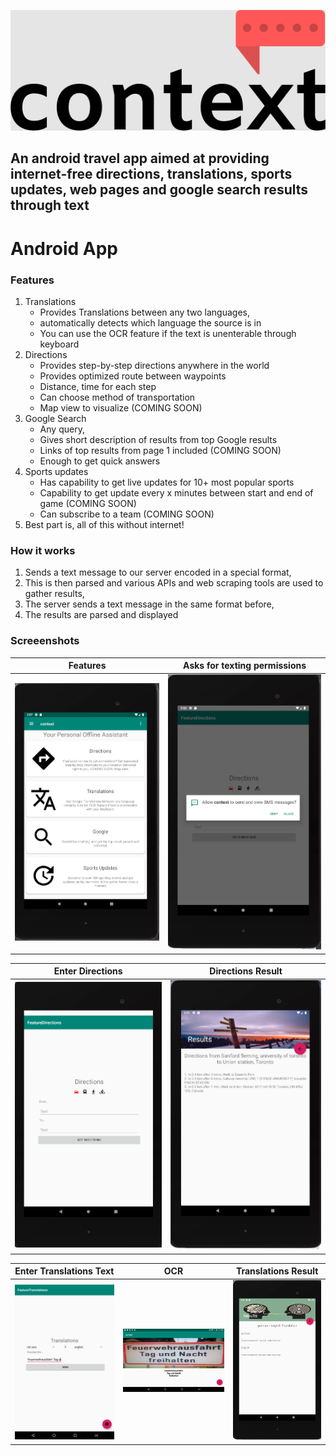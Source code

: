 ![alt text](screenshots/logo.png)

## An android travel app aimed at providing internet-free directions, translations, sports updates, web pages and google search results through text
# Android App
### Features
1. Translations 
    - Provides Translations between any two languages, 
    - automatically detects which language the source is in
    - You can use the OCR feature if the text is unenterable through keyboard
2. Directions
    - Provides step-by-step directions anywhere in the world
    - Provides optimized route between waypoints
    - Distance, time for each step
    - Can choose method of transportation
    - Map view to visualize (COMING SOON)
3. Google Search
    - Any query, 
    - Gives short description of results from top Google results
    - Links of top results from page 1 included (COMING SOON)
    - Enough to get quick answers
4. Sports updates
    - Has capability to get live updates for 10+ most popular sports
    - Capability to get update every x minutes between start and end of game (COMING SOON)
    - Can subscribe to a team (COMING SOON)
5. Best part is, all of this without internet!

### How it works
1. Sends a text message to our server encoded in a special format,
2. This is then parsed and various APIs and web scraping tools are used to gather results,
3. The server sends a text message in the same format before,
4. The results are parsed and displayed


### Screeenshots
Features             |  Asks for texting permissions
:-------------------------:|:-------------------------:
![](screenshots/feature_screen.png)  |  ![](screenshots/permissions_screen.png)

Enter Directions             |  Directions Result
:-------------------------:|:-------------------------:
![](screenshots/directions_screen.png)  |  ![](screenshots/results_directions.PNG)

Enter Translations Text             |  OCR |  Translations Result
:-------------------------:|:-------------------------:|:-------------------------:
![](screenshots/translations_screen.png)  |  ![](screenshots/ocr_screen.png) |  ![](screenshots/results_translations.PNG)

